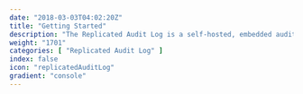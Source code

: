 ```yaml
---
date: "2018-03-03T04:02:20Z"
title: "Getting Started"
description: "The Replicated Audit Log is a self-hosted, embedded audit log for your application."
weight: "1701"
categories: [ "Replicated Audit Log" ]
index: false
icon: "replicatedAuditLog"
gradient: "console"
---
```


